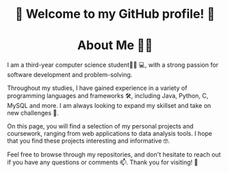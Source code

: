 

<h1 align="center">🎉 Welcome to my GitHub profile! 🎉</h1>             
<h1 align="center">About Me 👨‍💻</h1>
                                
I am a third-year computer science student👨‍🎓 💻, with a strong passion for software development and problem-solving. 

Throughout my studies, I have gained experience in a variety of programming languages and frameworks 🛠️, including Java, Python, C, MySQL and more. I am always looking to expand my skillset and take on new challenges 💪.

On this page, you will find a selection of my personal projects and coursework, ranging from web applications to data analysis tools. I hope that you find these projects interesting and informative 🤓.

Feel free to browse through my repositories, and don't hesitate to reach out if you have any questions or comments 📫. Thank you for visiting! 🙏
